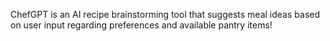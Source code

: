 ChefGPT is an AI recipe brainstorming tool that suggests meal ideas based on user input regarding preferences and available pantry items!

